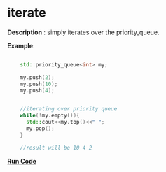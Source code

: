 # iterate

**Description** : simply iterates over the priority_queue.

**Example**:
``` cpp

    std::priority_queue<int> my;

    my.push(2);
    my.push(10);
    my.push(4);


    //iterating over priority queue
    while(!my.empty()){
      std::cout<<my.top()<<" "; 
      my.pop();
    }

    //result will be 10 4 2

```

**[Run Code](https://rextester.com/KYIU16297)**


